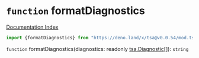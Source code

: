 # `function` formatDiagnostics

[Documentation Index](../README.md)

```ts
import {formatDiagnostics} from "https://deno.land/x/tsa@v0.0.54/mod.ts"
```

`function` formatDiagnostics(diagnostics: readonly [tsa.Diagnostic](../interface.Diagnostic/README.md)\[]): `string`

